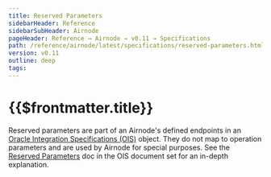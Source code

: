 ```yaml
---
title: Reserved Parameters
sidebarHeader: Reference
sidebarSubHeader: Airnode
pageHeader: Reference → Airnode → v0.11 → Specifications
path: /reference/airnode/latest/specifications/reserved-parameters.html
version: v0.11
outline: deep
tags:
---
```


<VersionWarning/>

<PageHeader/>

<SearchHighlight/>

<FlexStartTag/>

# {{$frontmatter.title}}

Reserved parameters are part of an Airnode's defined endpoints in an
[Oracle Integration Specifications (OIS)](/reference/ois/latest/) object. They
do not map to operation parameters and are used by Airnode for special purposes.
See the [Reserved Parameters](/reference/ois/latest/reserved-parameters.md) doc
in the OIS document set for an in-depth explanation.

<FlexEndTag/>
